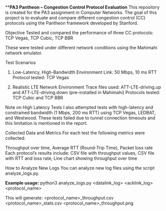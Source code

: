 ****PA3 Pantheon – Congestion Control Protocol Evaluation**
This repository is created for the PA3 assignment in Computer Networks. The goal of this project is to evaluate and compare different congestion control (CC) protocols using the Pantheon framework developed by Stanford.

Objective
Tested and compared the performance of three CC protocols:
TCP Vegas, TCP Cubic, TCP BBR

These were tested under different network conditions using the Mahimahi network emulator.

Test Scenarios
1. Low-Latency, High-Bandwidth Environment
Link: 50 Mbps, 10 ms RTT
Protocol tested: TCP Vegas

2. Realistic LTE Network Environment
Trace files used: ATT-LTE-driving.up and ATT-LTE-driving.down (pre-installed in Mahimahi)
Protocols tested: TCP Cubic and TCP BBR

Note on High Latency Tests
I also attempted tests with high-latency and constrained bandwidth (1 Mbps, 200 ms RTT) using TCP Vegas, LEDBAT, and Westwood. These tests failed due to tunnel connection timeouts and this limitation is mentioned in the report.

Collected Data and Metrics
For each test the following metrics were collected:

Throughput over time, Average RTT (Round-Trip Time), Packet loss rate
Each protocol’s results include:
CSV file with throughput values, CSV file with RTT and loss rate, Line chart showing throughput over time

How to Analyze New Logs
You can analyze new log files using the script analyze_logs.py. 

**Example usage:**
python3 analyze_logs.py <datalink_log> <acklink_log> <protocol_name>

This will generate:
<protocol_name>_throughput.csv
<protocol_name>_stats.csv
<protocol_name>_throughput.png
